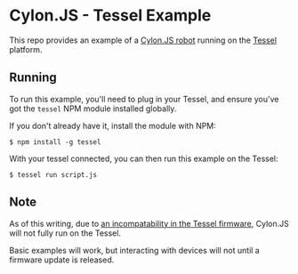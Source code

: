 # Cylon.JS - Tessel Example

This repo provides an example of a [Cylon.JS robot][Cylon] running on the [Tessel][] platform.

[Cylon]: http://cylonjs.com/
[Tessel]: https://tessel.io/

## Running

To run this example, you'll need to plug in your Tessel, and ensure you've got the `tessel` NPM module installed globally.

If you don't already have it, install the module with NPM:

    $ npm install -g tessel

With your tessel connected, you can then run this example on the Tessel:

    $ tessel run script.js

## Note

As of this writing, due to [an incompatability in the Tessel firmware][issue], Cylon.JS will not fully run on the Tessel.

Basic examples will work, but interacting with devices will not until a firmware update is released.

[issue]: https://github.com/tessel/runtime/issues/487
